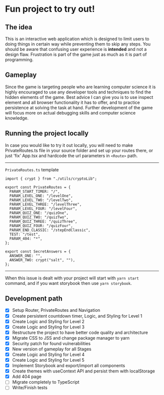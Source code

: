 # Fun project to try out!

## The idea

This is an interactive web application which is designed to limit users to doing things in certain way while preventing them to skip any steps. You should be aware that confusing user experience is **intended** and not a design flaw. Frustration is part of the game just as much as it is part of programming.

## Gameplay

Since the game is targeting people who are learning computer science it is highly encouraged to use any developer tools and techniques to find the hidden elements of the game. Best advice I can give you is to use inspect element and all browser functionality it has to offer, and to practice persistence at solving the task at hand. Further development of the game will focus more on actual debugging skills and computer science knowledge.

## Running the project locally

In case you would like to try it out locally, you will need to make PrivateRoutes.ts file in your source folder and set up your routes there, or just 'fix' App.tsx and hardcode the url parameters in `<Route>` path.

---

`PrivateRoutes.ts` template

```
import { crypt } from "./utils/cryptoLib";

export const PrivateRoutes = {
  PARAM_START_TIMER: "/",
  PARAM_LEVEL_ONE: "/levelOne",
  PARAM_LEVEL_TWO: "/levelTwo",
  PARAM_LEVEL_THREE: "/levelThree",
  PARAM_LEVEL_FOUR: "/levelFour",
  PARAM_QUIZ_ONE: "/quizOne",
  PARAM_QUIZ_TWO: "/quizTwo",
  PARAM_QUIZ_THREE: "/quizThree",
  PARAM_QUIZ_FOUR: "/quizFour",
  PARAM_END_CLASSIC: "/stepEndClassic",
  TEST: "/test",
  PARAM_404: "*",
};

export const SecretAnswers = {
  ANSWER_ONE: "",
  ANSWER_TWO: crypt("salt", ""),
};

```

---

When this issue is dealt with your project will start with `yarn start` command, and if you want storybook then use `yarn storybook`.

## Development path

- [x] Setup Router, PrivateRoutes and Navigation
- [x] Create persistent countdown timer, Logic, and Styling for Level 1
- [x] Create Logic and Styling for Level 2
- [x] Create Logic and Styling for Level 3
- [x] Restructure the project to have better code quality and architecture
- [x] Migrate CSS to JSS and change package manager to yarn
- [x] Security patch for found vulnerabilities
- [x] New version of gameplay for all Stages
- [x] Create Logic and Styling for Level 4
- [x] Create Logic and Styling for Level 5
- [x] Implement Storybook and export/import all components
- [x] Create themes with useContext API and persist them with localStorage
- [x] Add 404 page
- [ ] Migrate completely to TypeScript
- [ ] Write/Finish tests
